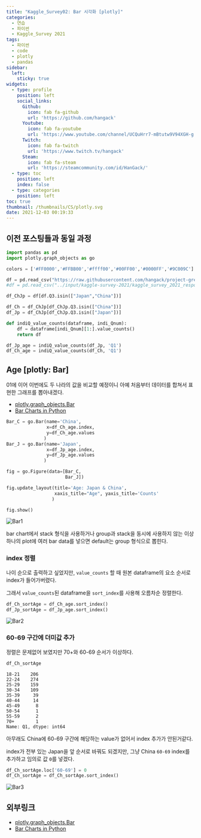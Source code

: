 ```yaml
---
title: "Kaggle_Survey02: Bar 시각화 [plotly]"
categories:
  - 연습
  - 파이썬
  - Kaggle_Survey 2021
tags:
  - 파이썬
  - code
  - plotly
  - pandas
sidebar:
  left:
    sticky: true
widgets:
  - type: profile
    position: left
    social_links:
      Github:
        icon: fab fa-github
        url: 'https://github.com/hangack'
      Youtube:
        icon: fab fa-youtube
        url: 'https://www.youtube.com/channel/UCQuHrr7-mBtutw9V94XGH-g'
      Twitch:
        icon: fab fa-twitch
        url: 'https://www.twitch.tv/hangack'
      Steam:
        icon: fab fa-steam
        url: 'https://steamcommunity.com/id/HanGack/'
  - type: toc
    position: left
    index: false
  - type: categories
    position: left
toc: true
thumbnail: /thumbnails/CS/plotly.svg
date: 2021-12-03 00:19:33
---
```

  

## 이전 포스팅들과 동일 과정

```python
import pandas as pd
import plotly.graph_objects as go 

colors = ['#FF0000','#FFBB00','#ffff00','#00FF00','#0000FF','#9C009C']
```
```python
df = pd.read_csv("https://raw.githubusercontent.com/hangack/project-green/main/Kaggle_Survey-2021/data/kaggle-survey-2021/kaggle_survey_2021_responses.csv", dtype='unicode')
#df = pd.read_csv("../input/kaggle-survey-2021/kaggle_survey_2021_responses.csv")
```
```python
df_ChJp = df[df.Q3.isin(["Japan","China"])]

df_Ch = df_ChJp[df_ChJp.Q3.isin(["China"])]
df_Jp = df_ChJp[df_ChJp.Q3.isin(["Japan"])]
```
```python
def indiQ_value_counts(dataframe, indi_Qnum):
    df = dataframe[indi_Qnum][1:].value_counts()
    return df
```
```python
df_Jp_age = indiQ_value_counts(df_Jp, 'Q1')
df_Ch_age = indiQ_value_counts(df_Ch, 'Q1')
```


## Age [plotly: Bar]

01에 이어 이번에도 두 나라의 값을 비교할 예정이니 아예 처음부터 데이터를 합쳐서 표현한 그래프를 뽑아내겠다.
- [plotly.graph_objects.Bar](https://plotly.com/python-api-reference/generated/plotly.graph_objects.Bar.html)
- [Bar Charts in Python](https://plotly.com/python/bar-charts/)

```python
Bar_C = go.Bar(name='China',
               x=df_Ch_age.index,
               y=df_Ch_age.values
              )
Bar_J = go.Bar(name='Japan',
               x=df_Jp_age.index,
               y=df_Jp_age.values
              )
```
```python
fig = go.Figure(data=[Bar_C,
                      Bar_J])

fig.update_layout(title='Age: Japan & China',
                  xaxis_title="Age", yaxis_title='Counts'
                 )

fig.show()
```
![Bar1](\images\2112\kaggle-survey02\bar1.png)

bar chart에서 stack 형식을 사용하거나 group과 stack을 동시에 사용하지 않는 이상 하나의 plot에 여러 bar data를 넣으면 default는 group 형식으로 뽑힌다.

### index 정렬

나이 순으로 출력하고 싶었지만, `value_counts` 할 때 원본 dataframe의 요소 순서로 index가 들어가버렸다.

그래서 `value_counts`된 dataframe을 `sort_index`를 사용해 오름차순 정렬한다.

```python
df_Ch_sortAge = df_Ch_age.sort_index()
df_Jp_sortAge = df_Jp_age.sort_index()
```

![Bar2](\images\2112\kaggle-survey02\bar2.png)

### 60-69 구간에 더미값 추가

정렬은 문제없어 보였지만 70+와 60-69 순서가 이상하다.

```python
df_Ch_sortAge
```
    18-21    206
    22-24    274
    25-29    159
    30-34    109
    35-39     39
    40-44     14
    45-49      8
    50-54      1
    55-59      2
    70+        1
    Name: Q1, dtype: int64

아무래도 China에 60-69 구간에 해당하는 value가 없어서 index 추가가 안된거같다.

index가 전부 있는 Japan을 앞 순서로 바꿔도 되겠지만, 그냥 China `60-69` index를 추가하고 임의로 값 `0`를 넣겠다.

```python
df_Ch_sortAge.loc['60-69'] = 0
df_Ch_sortAge = df_Ch_sortAge.sort_index()
```

![Bar3](\images\2112\kaggle-survey02\bar3.png)


## 외부링크
- [plotly.graph_objects.Bar](https://plotly.com/python-api-reference/generated/plotly.graph_objects.Bar.html)
- [Bar Charts in Python](https://plotly.com/python/bar-charts/)